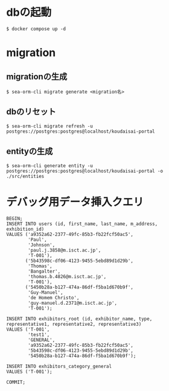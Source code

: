 # dbの起動
`$ docker compose up -d`
# migration
## migrationの生成
`$ sea-orm-cli migrate generate <migration名>`
## dbのリセット
`$ sea-orm-cli migrate refresh -u postgres://postgres:postgres@localhost/koudaisai-portal`
## entityの生成
`$ sea-orm-cli generate entity -u postgres://postgres:postgres@localhost/koudaisai-portal -o ./src/entities`
# デバッグ用データ挿入クエリ
```postgresql
BEGIN;
INSERT INTO users (id, first_name, last_name, m_address, exhibition_id)
VALUES ('a9352a62-2377-49fc-85b3-fb22fcf50ac5',
        'Paul',
        'Johnson',
        'paul.j.3858@m.isct.ac.jp',
        'T-001'),
       ('5b43598c-df06-4123-9455-5ebd89d1d29b',
        'Thomas',
        'Bangalter',
        'thomas.b.4826@m.isct.ac.jp',
        'T-001'),
       ('5450b28a-b127-474a-86df-f5ba1d670b9f',
        'Guy-Manuel',
        'de Homem Christo',
        'guy-manuel.d.2371@m.isct.ac.jp',
        'T-001');

INSERT INTO exhibitors_root (id, exhibitor_name, type, representative1, representative2, representative3)
VALUES ('T-001',
        'test1',
        'GENERAL',
        'a9352a62-2377-49fc-85b3-fb22fcf50ac5',
        '5b43598c-df06-4123-9455-5ebd89d1d29b',
        '5450b28a-b127-474a-86df-f5ba1d670b9f');

INSERT INTO exhibitors_category_general
VALUES ('T-001');

COMMIT;
```
